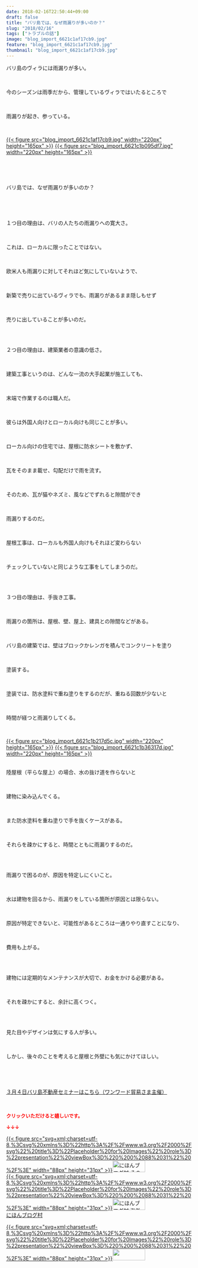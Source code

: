 ```yaml
---
date: 2018-02-16T22:50:44+09:00
draft: false
title: "バリ島では、なぜ雨漏りが多いのか？"
slug: "2018/02/16"
tags: ["トラブルの話"]
image: "blog_import_6621c1af17cb9.jpg"
feature: "blog_import_6621c1af17cb9.jpg"
thumbnail: "blog_import_6621c1af17cb9.jpg"
---
```

<p>バリ島のヴィラには雨漏りが多い。</p><p> </p><p>今のシーズンは雨季だから、管理しているヴィラではいたるところで</p><p> </p><p>雨漏りが起き、参っている。</p><p> </p><p><a href="blog_import_6621c1af17cb9.jpg">{{< figure src="blog_import_6621c1af17cb9.jpg" width="220px" height="165px" >}}</a> <a href="blog_import_6621c1b095df7.jpg">{{< figure src="blog_import_6621c1b095df7.jpg" width="220px" height="165px" >}}</a></p><p> </p><p> </p><p>バリ島では、なぜ雨漏りが多いのか？</p><p> </p><p> </p><p>１つ目の理由は、バリの人たちの雨漏りへの寛大さ。</p><p> </p><p>これは、ローカルに限ったことではない。</p><p> </p><p>欧米人も雨漏りに対してそれほど気にしていないようで、</p><p> </p><p>新築で売りに出ているヴィラでも、雨漏りがあるまま隠しもせず</p><p> </p><p>売りに出していることが多いのだ。</p><p> </p><p><br/>２つ目の理由は、建築業者の意識の低さ。</p><p> </p><p>建築工事というのは、どんな一流の大手起業が施工しても、</p><p> </p><p>末端で作業するのは職人だ。</p><p> </p><p>彼らは外国人向けとローカル向けも同じことが多い。</p><p> </p><p>ローカル向けの住宅では、屋根に防水シートを敷かず、</p><p> </p><p>瓦をそのまま載せ、勾配だけで雨を流す。</p><p> </p><p>そのため、瓦が猫やネズミ、風などでずれると隙間ができ</p><p> </p><p>雨漏りするのだ。</p><p> </p><p>屋根工事は、ローカルも外国人向けもそれほど変わらない</p><p> </p><p>チェックしていないと同じような工事をしてしまうのだ。</p><p> </p><p><br/>３つ目の理由は、手抜き工事。</p><p> </p><p>雨漏りの箇所は、屋根、壁、屋上、建具との隙間などがある。</p><p> </p><p>バリ島の建築では、壁はブロックかレンガを積んでコンクリートを塗り</p><p> </p><p>塗装する。</p><p> </p><p>塗装では、防水塗料で重ね塗りをするのだが、重ねる回数が少ないと</p><p> </p><p>時間が経つと雨漏りしてくる。</p><p> </p><p><a href="blog_import_6621c1b217d5c.jpg">{{< figure src="blog_import_6621c1b217d5c.jpg" width="220px" height="165px" >}}</a> <a href="blog_import_6621c1b36317d.jpg">{{< figure src="blog_import_6621c1b36317d.jpg" width="220px" height="165px" >}}</a></p><p><br/>陸屋根（平らな屋上）の場合、水の抜け道を作らないと</p><p> </p><p>建物に染み込んでくる。</p><p> </p><p>また防水塗料を重ね塗りで手を抜くケースがある。</p><p> </p><p>それらを疎かにすると、時間とともに雨漏りするのだ。</p><p> </p><p><br/>雨漏りで困るのが、原因を特定しにくいこと。</p><p> </p><p>水は建物を回るから、雨漏りをしている箇所が原因とは限らない。</p><p> </p><p>原因が特定できないと、可能性があるところは一通りやり直すことになり、</p><p> </p><p>費用も上がる。</p><p> </p><p><br/>建物には定期的なメンテナンスが大切で、お金をかける必要がある。</p><p> </p><p>それを疎かにすると、余計に高くつく。</p><p> </p><p><br/>見た目やデザインは気にする人が多い。</p><p> </p><p>しかし、後々のことを考えると屋根と外壁にも気にかけてほしい。</p><p> </p><p> </p><p><a href="http://www.sunward-t.co.jp/seminar/2018/03/04_ek/index.html" target="_blank">３月４日バリ島不動産セミナーはこちら（ワンワード貿易さま主催）</a></p><p> </p><p><font color="#ff0000" size="2"><strong>クリックいただけると嬉しいです。</strong></font></p><p><font color="#ff0000" size="2"><strong>↓↓↓</strong></font></p><p><a href="ranking.html?p_cid=01260127" id="&amp;blogmura_banner" target="_blank">{{< figure src="svg+xml;charset=utf-8,%3Csvg%20xmlns%3D%22http%3A%2F%2Fwww.w3.org%2F2000%2Fsvg%22%20title%3D%22Placeholder%20for%20Images%22%20role%3D%22presentation%22%20viewBox%3D%220%200%2088%2031%22%20%2F%3E" width="88px" height="31px" >}}<noscript><img alt="にほんブログ村 その他生活ブログ 不動産投資へ" border="0" height="31" src="https://img-proxy.blog-video.jp/images?url=http%3A%2F%2Flife.blogmura.com%2Fhudousantoushi%2Fimg%2Fhudousantoushi88_31.gif" width="88"></noscript></a><br/><a href="ranking.html?p_cid=01260127" target="_blank">{{< figure src="svg+xml;charset=utf-8,%3Csvg%20xmlns%3D%22http%3A%2F%2Fwww.w3.org%2F2000%2Fsvg%22%20title%3D%22Placeholder%20for%20Images%22%20role%3D%22presentation%22%20viewBox%3D%220%200%2088%2031%22%20%2F%3E" width="88px" height="31px" >}}<noscript><img alt="にほんブログ村 海外生活ブログ バリ島情報へ" border="0" height="31" src="https://img-proxy.blog-video.jp/images?url=http%3A%2F%2Foverseas.blogmura.com%2Fbali%2Fimg%2Fbali88_31.gif" width="88"></noscript></a><br/><a href="ranking.html?p_cid=01260127" target="_blank">にほんブログ村</a></p><p><a href="link.php?1804582" title="人気ブログランキングへ">{{< figure src="svg+xml;charset=utf-8,%3Csvg%20xmlns%3D%22http%3A%2F%2Fwww.w3.org%2F2000%2Fsvg%22%20title%3D%22Placeholder%20for%20Images%22%20role%3D%22presentation%22%20viewBox%3D%220%200%2088%2031%22%20%2F%3E" width="88px" height="31px" >}}<noscript><img border="0" height="31" src="https://blog.with2.net/img/banner/banner_22.gif" width="88"></noscript></a></p><p> </p>

